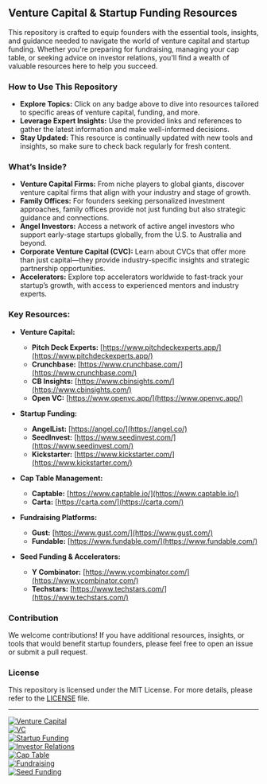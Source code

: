 ## Venture Capital & Startup Funding Resources

This repository is crafted to equip founders with the essential tools, insights, and guidance needed to navigate the world of venture capital and startup funding. Whether you're preparing for fundraising, managing your cap table, or seeking advice on investor relations, you'll find a wealth of valuable resources here to help you succeed.

### How to Use This Repository

- **Explore Topics:** Click on any badge above to dive into resources tailored to specific areas of venture capital, funding, and more.
- **Leverage Expert Insights:** Use the provided links and references to gather the latest information and make well-informed decisions.
- **Stay Updated:** This resource is continually updated with new tools and insights, so make sure to check back regularly for fresh content.

### What’s Inside?

- **Venture Capital Firms:** From niche players to global giants, discover venture capital firms that align with your industry and stage of growth.
- **Family Offices:** For founders seeking personalized investment approaches, family offices provide not just funding but also strategic guidance and connections.
- **Angel Investors:** Access a network of active angel investors who support early-stage startups globally, from the U.S. to Australia and beyond.
- **Corporate Venture Capital (CVC):** Learn about CVCs that offer more than just capital—they provide industry-specific insights and strategic partnership opportunities.
- **Accelerators:** Explore top accelerators worldwide to fast-track your startup’s growth, with access to experienced mentors and industry experts.

### Key Resources:

* **Venture Capital:**
    * **Pitch Deck Experts:** [https://www.pitchdeckexperts.app/](https://www.pitchdeckexperts.app/)
    * **Crunchbase:** [https://www.crunchbase.com/](https://www.crunchbase.com/)
    * **CB Insights:** [https://www.cbinsights.com/](https://www.cbinsights.com/)
    * **Open VC:** [https://www.openvc.app/](https://www.openvc.app/)

* **Startup Funding:**
    * **AngelList:** [https://angel.co/](https://angel.co/)
    * **SeedInvest:** [https://www.seedinvest.com/](https://www.seedinvest.com/)
    * **Kickstarter:** [https://www.kickstarter.com/](https://www.kickstarter.com/)

* **Cap Table Management:**
    * **Captable:** [https://www.captable.io/](https://www.captable.io/)
    * **Carta:** [https://carta.com/](https://carta.com/)

* **Fundraising Platforms:**
    * **Gust:** [https://www.gust.com/](https://www.gust.com/)
    * **Fundable:** [https://www.fundable.com/](https://www.fundable.com/)

* **Seed Funding & Accelerators:**
    * **Y Combinator:** [https://www.ycombinator.com/](https://www.ycombinator.com/)
    * **Techstars:** [https://www.techstars.com/](https://www.techstars.com/)

### Contribution

We welcome contributions! If you have additional resources, insights, or tools that would benefit startup founders, please feel free to open an issue or submit a pull request.

### License

This repository is licensed under the MIT License. For more details, please refer to the [LICENSE](LICENSE) file.

---

[![Venture Capital](https://img.shields.io/badge/Venture%20Capital-blue.svg)]()  
[![VC](https://img.shields.io/badge/VC-green.svg)]()  
[![Startup Funding](https://img.shields.io/badge/Startup%20Funding-yellow.svg)]()  
[![Investor Relations](https://img.shields.io/badge/Investor%20Relations-orange.svg)]()  
[![Cap Table](https://img.shields.io/badge/Cap%20Table-purple.svg)]()  
[![Fundraising](https://img.shields.io/badge/Fundraising-red.svg)]()  
[![Seed Funding](https://img.shields.io/badge/Seed%20Funding-lightblue.svg)]()
